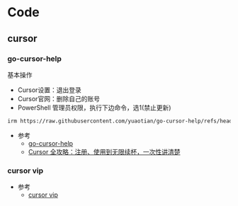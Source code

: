 # Code
## cursor
### go-cursor-help
基本操作
- Cursor设置：退出登录
- Cursor官网：删除自己的账号
- PowerShell 管理员权限，执行下边命令，选1(禁止更新)
```bash
irm https://raw.githubusercontent.com/yuaotian/go-cursor-help/refs/heads/master/scripts/run/cursor_win_id_modifier.ps1 | iex
```
- 参考
  - [go-cursor-help](https://github.com/yuaotian/go-cursor-help/blob/master/README_CN.md)
  - [Cursor 全攻略：注册、使用到无限续杯，一次性讲清楚](https://zhuanlan.zhihu.com/p/23874722853)
### cursor vip
- 参考
  - [cursor vip](https://cursor.jeter.eu.org/)
